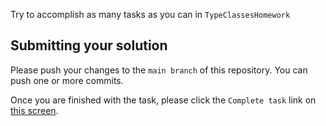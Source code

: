 Try to accomplish as many tasks as you can in `TypeClassesHomework`
## Submitting your solution

Please push your changes to the `main branch` of this repository. You can push one or more commits. <br>

Once you are finished with the task, please click the `Complete task` link on <a href="https://app.codescreen.com/candidate/4485a1ac-3e60-488b-a78e-9bb34d33e09f" target="_blank">this screen</a>.